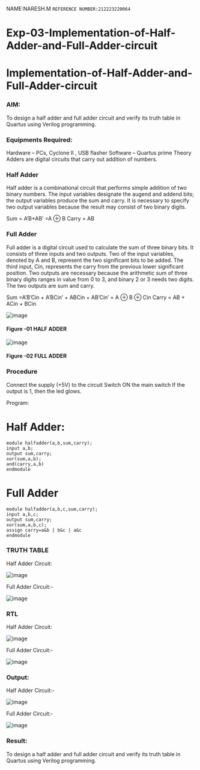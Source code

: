 NAME:NARESH.M
``
REFERENCE NUMBER:212223220064
``
# Exp-03-Implementation-of-Half-Adder-and-Full-Adder-circuit

# Implementation-of-Half-Adder-and-Full-Adder-circuit
### AIM:
To design a half adder and full adder circuit and verify its truth table in Quartus using Verilog programming.

### Equipments Required:
Hardware – PCs, Cyclone II , USB flasher
Software – Quartus prime
Theory
Adders are digital circuits that carry out addition of numbers.

### Half Adder
Half adder is a combinational circuit that performs simple addition of two binary numbers. The input variables designate the augend and addend bits; the output variables produce the sum and carry. It is necessary to specify two output variables because the result may consist of two binary digits.

Sum = A’B+AB’ =A ⊕ B Carry = AB

### Full Adder
Full adder is a digital circuit used to calculate the sum of three binary bits. It consists of three inputs and two outputs. Two of the input variables, denoted by A and B, represent the two significant bits to be added. The third input, Cin, represents the carry from the previous lower significant position. Two outputs are necessary because the arithmetic sum of three binary digits ranges in value from 0 to 3, and binary 2 or 3 needs two digits. The two outputs are sum and carry.

Sum =A’B’Cin + A’BCin’ + ABCin + AB’Cin’ = A ⊕ B ⊕ Cin Carry = AB + ACin + BCin

 ![image](https://user-images.githubusercontent.com/36288975/163552156-a13e5a56-c638-4110-97d9-8896907c8d25.png)

#### Figure -01 HALF ADDER 

![image](https://user-images.githubusercontent.com/36288975/163552057-b3547877-6d07-45b4-b7e0-bcfebfad9e1d.png)

#### Figure -02 FULL ADDER 

### Procedure

Connect the supply (+5V) to the circuit
Switch ON the main switch
If the output is 1, then the led glows. 

Program:
# Half Adder:
```
module halfadder(a,b,sum,carry);
input a,b;
output sum,carry;
xor(sum,a,b);
and(carry,a,b)
endmodule
```


# Full Adder

```
module halfadder(a,b,c,sum,carry);
input a,b,c;
output sum,carry;
xor(sum,a,b,c);
assign carry=a&b | b&c | a&c
endmodule
```


### TRUTH TABLE 
Half Adder Circuit:

![image](https://github.com/Srikaran077/Exp-02-Implementation-of-Half-Adder-and-Full-Adder-circuit/assets/151993143/03d17aba-2ad1-4cc0-9903-56aae4b7e1c8)

Full Adder Circuit:-

![image](https://github.com/Srikaran077/Exp-02-Implementation-of-Half-Adder-and-Full-Adder-circuit/assets/151993143/c2b4621c-146d-451b-849a-34fac4af773b)

### RTL
Half Adder Circuit:

![image](https://github.com/Srikaran077/Exp-02-Implementation-of-Half-Adder-and-Full-Adder-circuit/assets/151993143/fae5b22f-cb73-4f4c-b37c-13d3b3f62fb9)

Full Adder Circuit:-

![image](https://github.com/Srikaran077/Exp-02-Implementation-of-Half-Adder-and-Full-Adder-circuit/assets/151993143/7e5d8d1d-f3c2-4f9a-a3cb-871f6d97443b)

### Output:
Half Adder Circuit:-

![image](https://github.com/Srikaran077/Exp-02-Implementation-of-Half-Adder-and-Full-Adder-circuit/assets/151993143/5ca79bbe-1303-4719-9058-cfafbd7a1df4)

Full Adder Circuit:-

![image](https://github.com/Srikaran077/Exp-02-Implementation-of-Half-Adder-and-Full-Adder-circuit/assets/151993143/60360302-57dd-4106-8c2f-c2ae32560836)

### Result:
To design a half adder and full adder circuit and verify its truth table in Quartus using Verilog programming.
